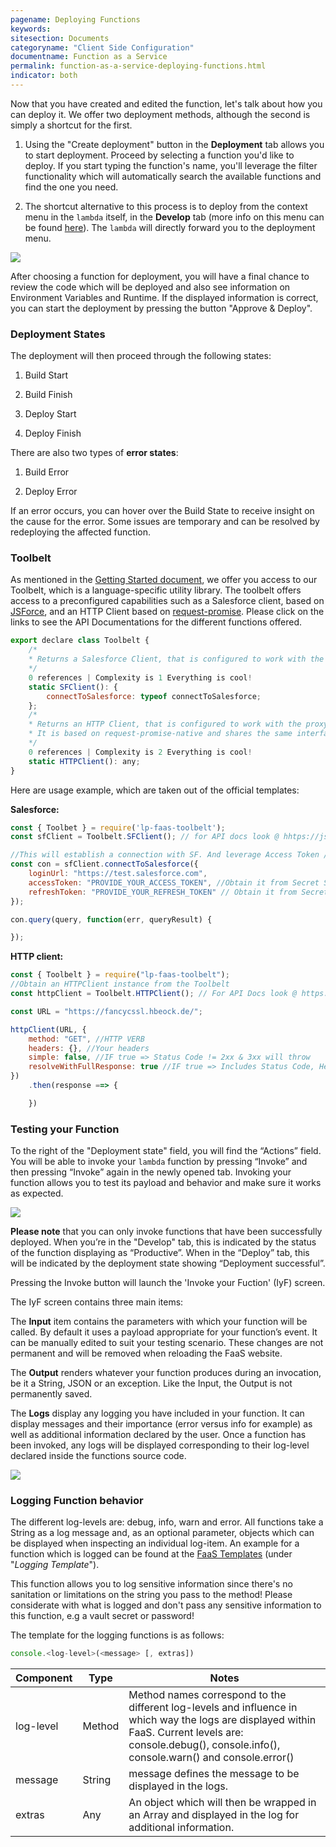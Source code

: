 ```yaml
---
pagename: Deploying Functions
keywords:
sitesection: Documents
categoryname: "Client Side Configuration"
documentname: Function as a Service
permalink: function-as-a-service-deploying-functions.html
indicator: both
---
```

Now that you have created and edited the function, let's talk about how you can deploy it. We offer two deployment methods, although the second is simply a shortcut for the first.

1. Using the "Create deployment" button in the **Deployment** tab allows you to start deployment. Proceed by selecting a function you'd like to deploy. If you start typing the function's name, you'll leverage the filter functionality which will automatically search the available functions and find the one you need.

2. The shortcut alternative to this process is to deploy from the context menu in the `lambda` itself, in the **Develop** tab (more info on this menu can be found [here](function-as-a-service-developing-with-faas.html#code-completion--context-menu)). The `lambda` will directly forward you to the deployment menu.

![](img/faas-deploy.png)

After choosing a function for deployment, you will have a final chance to review the code which will be deployed and also see information on Environment Variables and Runtime. If the displayed information is correct, you can start the deployment by pressing the button "Approve & Deploy".

### Deployment States

The deployment will then proceed through the following states:

1. Build Start

2. Build Finish

3. Deploy Start

4. Deploy Finish

There are also two types of **error states**:

1. Build Error

2. Deploy Error

If an error occurs, you can hover over the Build State to receive insight on the cause for the error. Some issues are temporary and can be resolved by redeploying the affected function.

### Toolbelt

As mentioned in the [Getting Started document](function-as-a-service-getting-started.html), we offer you access to our Toolbelt, which is a language-specific utility library. The toolbelt offers access to a preconfigured capabilities such as a Salesforce client, based on [JSForce](https://jsforce.github.io/), and an HTTP Client based on [request-promise](https://www.npmjs.com/package/request-promise). Please click on the links to see the API Documentations for the different functions offered.

```javascript
export declare class Toolbelt {
	/*
	* Returns a Salesforce Client, that is configured to work with the proxy.
	*/
	0 references | Complexity is 1 Everything is cool!
	static SFClient(): {
		connectToSalesforce: typeof connectToSalesforce;
	};
	/*
	* Returns an HTTP Client, that is configured to work with the proxy.
	* It is based on request-promise-native and shares the same interface.
	*/
	0 references | Complexity is 2 Everything is cool!
	static HTTPClient(): any;
}
```

Here are usage example, which are taken out of the official templates:

**Salesforce:**

```javascript
const { Toolbet } = require('lp-faas-toolbelt');
const sfClient = Toolbelt.SFClient(); // for API docs look @ hhtps://jsforce.github.io/

//This will establish a connection with SF. And leverage Access Token / Refresh Token to login
const con = sfClient.connectToSalesforce({
	loginUrl: "https://test.salesforce.com",
	accessToken: "PROVIDE_YOUR_ACCESS_TOKEN", //Obtain it from Secret Store
	refreshToken: "PROVIDE_YOUR_REFRESH_TOKEN" // Obtain it from Secret Store
});

con.query(query, function(err, queryResult) {

});
```

**HTTP client:**

```javascript
const { Toolbelt } = require("lp-faas-toolbelt");
//Obtain an HTTPClient instance from the Toolbelt
const httpClient = Toolbelt.HTTPClient(); // For API Docs look @ https:/www.npmjs.com/package/request-promise

const URL = "https://fancycssl.hbeock.de/";

httpClient(URL, {
	method: "GET", //HTTP VERB
	headers: {}, //Your headers
	simple: false, //IF true => Status Code != 2xx & 3xx will throw
	resolveWithFullResponse: true //IF true => Includes Status Code, Headers etc.
})
	.then(response ==> {

	})
```

### Testing your Function

To the right of the "Deployment state" field, you will find the “Actions” field. You will be able to invoke your `lambda` function by pressing “Invoke” and then pressing “Invoke” again in the newly opened tab. Invoking your function allows you to test its payload and behavior and make sure it works as expected.

![](img/faas-actions.png)

**Please note** that you can only invoke functions that have been successfully deployed. When you’re in the "Develop" tab, this is indicated by the status of the function displaying as “Productive”. When in the “Deploy” tab, this will be indicated by the deployment state showing “Deployment successful”.

Pressing the Invoke button will launch the 'Invoke your Fuction' (IyF) screen.

The IyF screen contains three main items:

The **Input** item contains the parameters with which your function will be called. By default it uses a payload appropriate for your function’s event. It can be manually edited to suit your testing scenario. These changes are not permanent and will be removed when reloading the FaaS website.

The **Output** renders whatever your function produces during an invocation, be it a String, JSON or an exception. Like the Input, the Output is not permanently saved.

The **Logs** display any logging you have included in your function. It can display messages and their importance (error versus info for example) as well as additional information declared by the user. Once a function has been invoked, any logs will be displayed corresponding to their log-level declared inside the functions source code.

![](img/faas-invoke.png)

### Logging Function behavior

The different log-levels are: debug, info, warn and error. All functions take a String as a log message and, as an optional parameter, objects which can be displayed when inspecting an individual log-item. An example for a function which is logged can be found at the [FaaS Templates](function-as-a-service-templates.html) (under "*Logging Template*").

<div class="important">This function allows you to log sensitive information since there's no sanitation or limitations on the string you pass to the method! Please considerate with what is logged and don't pass any sensitive information to this function, e.g a vault secret or password!</div>

The template for the logging functions is as follows:

```javascript
console.<log-level>(<message> [, extras])
```

<table>
<thead>
	<tr>
		<th>Component</th>
		<th>Type</th>
		<th>Notes</th>
	</tr>
</thead>
<tbody>
  <tr>
    <td>log-level</td>
    <td>Method</td>
    <td>Method names correspond to the different log-levels and influence in which way the logs are displayed within FaaS. Current levels are:
console.debug(), console.info(), console.warn() and console.error()</td>
  </tr>
  <tr>
    <td>message</td>
    <td>String</td>
    <td>message defines the message to be displayed in the logs.</td>
  </tr>
  <tr>
    <td>extras</td>
    <td>Any</td>
    <td>An object which will then be wrapped in an Array and displayed in the log for additional information.</td>
  </tr>
</tbody>
</table>
